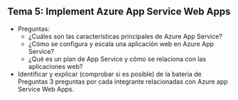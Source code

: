 ## Tema 5: Implement Azure App Service Web Apps

- Preguntas: 
  - ¿Cuáles son las características principales de Azure App Service? 
  - ¿Cómo se configura y escala una aplicación web en Azure App Service? 
  - ¿Qué es un plan de App Service y cómo se relaciona con las aplicaciones web?
- Identificar y explicar (comprobar si es posible) de la bateria de Preguntas 3 preguntas por cada integrante relacionadas con Azure app Service Web Apps.